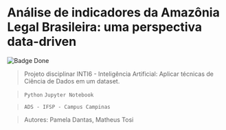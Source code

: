 <h1>Análise de indicadores da Amazônia Legal Brasileira: uma perspectiva data-driven </h1>

![Badge Done](http://img.shields.io/static/v1?label=STATUS&message=WORKING&color=blue&style=for-the-badge)

> Projeto disciplinar INTI6 - Inteligência Artificial: Aplicar técnicas de Ciência de Dados em um dataset.  

> `Python` `Jupyter Notebook`

> `ADS - IFSP - Campus Campinas`

> Autores: Pamela Dantas, Matheus Tosi

